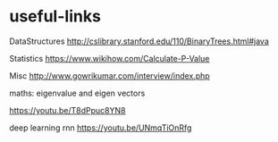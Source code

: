# useful-links

DataStructures
http://cslibrary.stanford.edu/110/BinaryTrees.html#java


Statistics
https://www.wikihow.com/Calculate-P-Value


Misc
http://www.gowrikumar.com/interview/index.php

maths:
eigenvalue and eigen vectors

https://youtu.be/T8dPpuc8YN8

deep learning
rnn
https://youtu.be/UNmqTiOnRfg









